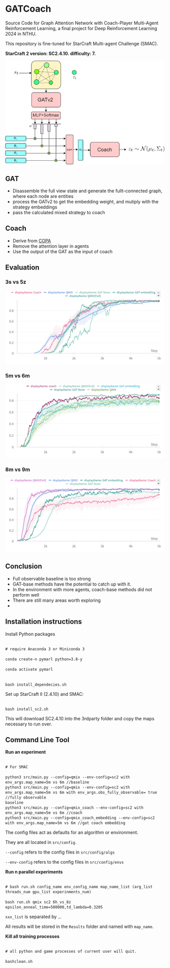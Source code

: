 # GATCoach

Source Code for Graph Attention Network with Coach-Player Multi-Agent Reinforcement Learning, a final project for Deep Reinforcement Learning 2024 in NTHU.

This repository is fine-tuned for StarCraft Multi-agent Challenge (SMAC).

**StarCraft 2 version: SC2.4.10. difficulty: 7.**


![alt text](image.png)

## GAT 
* Disassemble the full view state and generate the fullt-connected graph, where each node are entities
* process the GATv2 to get the embedding weight, and mutiply with the strategy embeddings
* pass the calculated mixed strategy to coach 
## Coach
* Derive from [COPA](https://github.com/Cranial-XIX/marl-copa)
* Remove the attention layer in agents
* Use the output of the GAT as the input of coach

## Evaluation

### 3s vs 5z
![alt text](img1/image.png)
### 5m vs 6m
![alt text](img1/image-2.png)
### 8m vs 9m
![alt text](img1/image-1.png)


## Conclusion
* Full observable baseline is too strong​
* GAT-base methods have the potential to catch up with it.​
* In the environment with more agents, coach-base methods did not perform well​
* There are still many areas worth exploring
* 
## Installation instructions
Install Python packages

```shell

# require Anaconda 3 or Miniconda 3

conda create-n pymarl python=3.8-y

conda activate pymarl


bash install_dependecies.sh

```

Set up StarCraft II (2.4.10) and SMAC:

```shell

bash install_sc2.sh

```

This will download SC2.4.10 into the 3rdparty folder and copy the maps necessary to run over.

## Command Line Tool

**Run an experiment**

```shell

# For SMAC

python3 src/main.py --config=qmix --env-config=sc2 with env_args.map_name=5m vs 6m //baseline
python3 src/main.py --config=qmix --env-config=sc2 with env_args.map_name=5m vs 6m with env_args.obs_fully_observable= true //fully observable 
baseline
python3 src/main.py --config=qmix_coach --env-config=sc2 with env_args.map_name=5m vs 6m //coach
python3 src/main.py --config=qmix_coach_embedding --env-config=sc2 with env_args.map_name=5m vs 6m //gat coach embedding

```

The config files act as defaults for an algorithm or environment.

They are all located in `src/config`.

`--config` refers to the config files in `src/config/algs`

`--env-config` refers to the config files in `src/config/envs`

**Run n parallel experiments**

```shell

# bash run.sh config_name env_config_name map_name_list (arg_list threads_num gpu_list experinments_num)

bash run.sh qmix sc2 6h_vs_8z epsilon_anneal_time=500000,td_lambda=0.3205

```

`xxx_list` is separated by `,`.

All results will be stored in the `Results` folder and named with `map_name`.

**Kill all training processes**

```shell

# all python and game processes of current user will quit.

bashclean.sh

```

```

```
